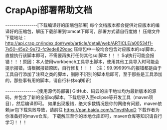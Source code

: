 # CrapApi部署帮助文档

----------------[下载编译好的压缩包部署]
每个文档版本都会提供对应版本的编译好的压缩包，解压下载部署到tomcat下即可，部署方式请自行度娘！
压缩文件下载地址：http://api.crap.cn/index.do#/web/article/detail/web/ARTICLE/a00534f1-7e50-45e2-9e72-fc9ede829dec
压缩包中一般均会包含对应版本的sql脚本，直接执行该脚本即可，不需要再执行任何其他sql脚本！！！
Sql执行可能会报错！！！原因：本人使用workbench工具导出脚本，使用其他工具导入时可能会提示报错，请根据报错原因，自行修复！！！
（注：99.99999%的报错都是由于工具自行添加了注释之类的脚本，删除不识别的脚本后即可，至于那些是工具添加的，那些事有用的脚本，请自行补休sql知识）


----------------[使用源代码部署]
GitHub、码云的主干地址均为最新版本的源码，并包含了新的全部sql脚本。下载后导入至eclipse等开发工具（maven项目），然后编译即可。
如果出现报错，绝大多数情况是你的网络有问题，maven依赖jar包下载失败导致，请前往 https://pan.baidu.com/s/1nvdMuoD 下载作者为你准备好的mave仓库，
下载解压至你的本地仓库即可，maven仓库等知识请自行学习！！！
